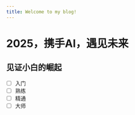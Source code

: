```yaml
---
title: Welcome to my blog!
---
```


# 2025，携手AI，遇见未来
## 见证小白的崛起
- [ ] 入门
- [ ] 熟练
- [ ] 精通
- [ ] 大师
